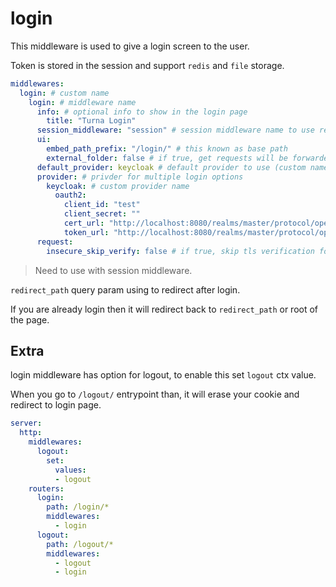 # login

This middleware is used to give a login screen to the user.

Token is stored in the session and support `redis` and `file` storage.

```yaml
middlewares:
  login: # custom name
    login: # middleware name
      info: # optional info to show in the login page
        title: "Turna Login"
      session_middleware: "session" # session middleware name to use record token
      ui:
        embed_path_prefix: "/login/" # this known as base path
        external_folder: false # if true, get requests will be forwarded to the next middleware
      default_provider: keycloak # default provider to use (custom name)
      provider: # privder for multiple login options
        keycloak: # custom provider name
          oauth2:
            client_id: "test"
            client_secret: ""
            cert_url: "http://localhost:8080/realms/master/protocol/openid-connect/certs"
            token_url: "http://localhost:8080/realms/master/protocol/openid-connect/token"
      request:
        insecure_skip_verify: false # if true, skip tls verification for token request
```

> Need to use with session middleware.

`redirect_path` query param using to redirect after login.

If you are already login then it will redirect back to `redirect_path` or root of the page.

## Extra

login middleware has option for logout, to enable this set `logout` ctx value.

When you go to `/logout/` entrypoint than, it will erase your cookie and redirect to login page.

```yaml
server:
  http:
    middlewares:
      logout:
        set:
          values:
          - logout
    routers:
      login:
        path: /login/*
        middlewares:
          - login
      logout:
        path: /logout/*
        middlewares:
          - logout
          - login
```
